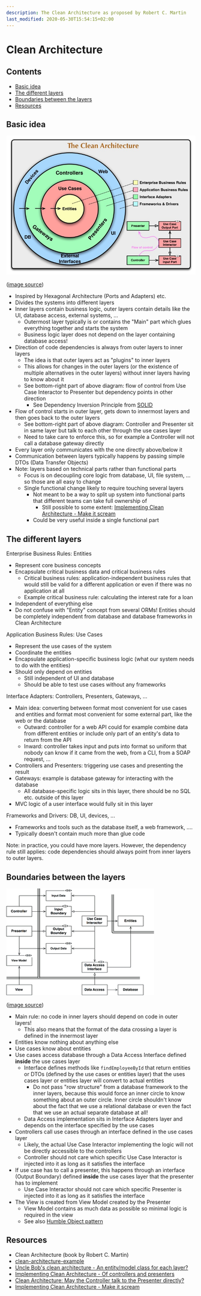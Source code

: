 ```yaml
---
description: The Clean Architecture as proposed by Robert C. Martin
last_modified: 2020-05-30T15:54:15+02:00
---
```


# Clean Architecture

## Contents

-   [Basic idea](#basic-idea)
-   [The different layers](#the-different-layers)
-   [Boundaries between the layers](#boundaries-between-the-layers)
-   [Resources](#resources)

## Basic idea

![Clean Architecture](_img/Clean-Architecture/clean-architecture.jpg)

([image source](https://blog.cleancoder.com/uncle-bob/2012/08/13/the-clean-architecture.html))

-   Inspired by Hexagonal Architecture (Ports and Adapters) etc.
-   Divides the systems into different layers
-   Inner layers contain business logic, outer layers contain details like the UI, database access, external systems, ...
    -   Outermost layer typically is or contains the "Main" part which glues everything together and starts the system
    -   Business logic layer does not depend on the layer containing database access!
-   Direction of code dependencies is always from outer layers to inner layers
    -   The idea is that outer layers act as "plugins" to inner layers
    -   This allows for changes in the outer layers (or the existence of multiple alternatives in the outer layers) without inner layers having to know about it
    -   See bottom-right part of above diagram: flow of control from Use Case Interactor to Presenter but dependency points in other direction
        -   See Dependency Inversion Principle from [SOLID](../oo-design/SOLID-principles.md)
-   Flow of control starts in outer layer, gets down to innermost layers and then goes back to the outer layers
    -   See bottom-right part of above diagram: Controller and Presenter sit in same layer but talk to each other through the use cases layer
    -   Need to take care to enforce this, so for example a Controller will not call a database gateway directly
-   Every layer only communicates with the one directly above/below it
-   Communication between layers typically happens by passing simple DTOs (Data Transfer Objects)
-   Note: layers based on technical parts rather than functional parts
    -   Focus is on decoupling core logic from database, UI, file system, ... so those are all easy to change
    -   Single functional change likely to require touching several layers
        -   Not meant to be a way to split up system into functional parts that different teams can take full ownership of
            -   Still possible to some extent: [Implementing Clean Architecture - Make it scream](http://www.plainionist.net/Implementing-Clean-Architecture-Scream/)
        -   Could be very useful inside a single functional part

## The different layers

Enterprise Business Rules: Entities

-   Represent core business concepts
-   Encapsulate critical business data and critical business rules
    -   Critical business rules: application-independent business rules that would still be valid for a different application or even if there was no application at all
    -   Example critical business rule: calculating the interest rate for a loan
-   Independent of everything else
-   Do not confuse with "Entity" concept from several ORMs! Entities should be completely independent from database and database frameworks in Clean Architecture

Application Business Rules: Use Cases

-   Represent the use cases of the system
-   Coordinate the entities
-   Encapsulate application-specific business logic (what our system needs to do with the entities)
-   Should only depend on entities
    -   Still independent of UI and database
    -   Should be able to test use cases without any frameworks

Interface Adapters: Controllers, Presenters, Gateways, ...

-   Main idea: converting between format most convenient for use cases and entities and format most convenient for some external part, like the web or the database
    -   Outward: controller for a web API could for example combine data from different entities or include only part of an entity's data to return from the API
    -   Inward: controller takes input and puts into format so uniform that nobody can know if it came from the web, from a CLI, from a SOAP request, ...
-   Controllers and Presenters: triggering use cases and presenting the result
-   Gateways: example is database gateway for interacting with the database
    -   All database-specific logic sits in this layer, there should be no SQL etc. outside of this layer
-   MVC logic of a user interface would fully sit in this layer

Frameworks and Drivers: DB, UI, devices, ...

-   Frameworks and tools such as the database itself, a web framework, ....
-   Typically doesn't contain much more than glue code

Note: in practice, you could have more layers. However, the dependency rule still applies: code dependencies should always point from inner layers to outer layers.

## Boundaries between the layers

![Clean Architecture](_img/Clean-Architecture/clean-architecture-boundaries.jpg)

([image source](https://softwareengineering.stackexchange.com/questions/380251/clean-architecture-what-is-the-view-model))

-   Main rule: no code in inner layers should depend on code in outer layers!
    -   This also means that the format of the data crossing a layer is defined in the innermost layer
-   Entities know nothing about anything else
-   Use cases know about entities
-   Use cases access database through a Data Access Interface defined **inside** the use cases layer
    -   Interface defines methods like `findEmployeeById` that return entities or DTOs (defined by the use cases or entities layer) that the uses cases layer or entities layer will convert to actual entities
        -   Do not pass "row structure" from a database framework to the inner layers, because this would force an inner circle to know something about an outer circle. Inner circle shouldn't know about the fact that we use a relational database or even the fact that we use an actual separate database at all!
    -   Data Access implementation sits in Interface Adapters layer and depends on the interface specified by the use cases
-   Controllers call use cases through an interface defined in the use cases layer
    -   Likely, the actual Use Case Interactor implementing the logic will not be directly accessible to the controllers
    -   Controller should not care which specific Use Case Interactor is injected into it as long as it satisfies the interface
-   If use case has to call a presenter, this happens through an interface (Output Boundary) defined **inside** the use cases layer that the presenter has to implement
    -   Use Case Interactor should not care which specific Presenter is injected into it as long as it satisfies the interface
-   The View is created from View Model created by the Presenter
    -   View Model contains as much data as possible so minimal logic is required in the view
    -   See also [Humble Object pattern](../Humble-Object-pattern.md)

## Resources

-   Clean Architecture (book by Robert C. Martin)
-   [clean-architecture-example](https://github.com/mattia-battiston/clean-architecture-example)
-   [Uncle Bob's clean architecture - An entity/model class for each layer?](https://softwareengineering.stackexchange.com/questions/303478/uncle-bobs-clean-architecture-an-entity-model-class-for-each-layer)
-   [Implementing Clean Architecture - Of controllers and presenters](http://www.plainionist.net/Implementing-Clean-Architecture-Controller-Presenter/)
-   [Clean Architecture: May the Controller talk to the Presenter directly?](https://softwareengineering.stackexchange.com/questions/388379/clean-architecture-may-the-controller-talk-to-the-presenter-directly)
-   [Implementing Clean Architecture - Make it scream](http://www.plainionist.net/Implementing-Clean-Architecture-Scream/)

